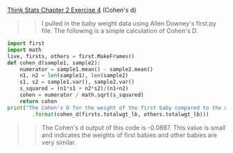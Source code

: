[Think Stats Chapter 2 Exercise 4](http://greenteapress.com/thinkstats2/html/thinkstats2003.html#toc24) (Cohen's d)

>> I pulled in the baby weight data using Allen Downey's first.py file. The following is a simple calculation of Cohen's D.  
```python
import first
import math
live, firsts, others = first.MakeFrames()
def cohen_d(sample1, sample2):
    numerator = sample1.mean() - sample2.mean()
    n1, n2 = len(sample1), len(sample2)
    s1, s2 = sample1.var(), sample2.var()
    s_squared = (n1*s1 + n2*s2)/(n1+n2)
    cohen = numerator / math.sqrt(s_squared)
    return cohen
print("The Cohen's D for the weight of the first baby compared to the weight of other babies is {0:.4f}"
        .format(cohen_d(firsts.totalwgt_lb, others.totalwgt_lb)))
```

>> The Cohen's d output of this code is -0.0887. This value is small and indicates the weights of first babies and other babies are very similar.
